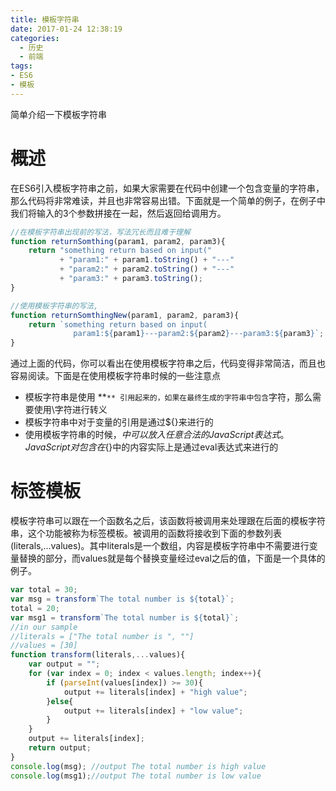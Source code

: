 ```yaml
---
title: 模板字符串
date: 2017-01-24 12:38:19
categories:
  - 历史
  - 前端
tags:
- ES6
- 模板
---
```

简单介绍一下模板字符串
<!--more-->
# 概述  
在ES6引入模板字符串之前，如果大家需要在代码中创建一个包含变量的字符串，那么代码将非常难读，并且也非常容易出错。下面就是一个简单的例子，在例子中我们将输入的3个参数拼接在一起，然后返回给调用方。   
```javascript
//在模板字符串出现前的写法，写法冗长而且难于理解
function returnSomthing(param1, param2, param3){
    return "something return based on input("
           + "param1:" + param1.toString() + "---"
           + "param2:" + param2.toString() + "---"
           + "param3:" + param3.toString();
}

//使用模板字符串的写法,
function returnSomthingNew(param1, param2, param3){
    return `something return based on input(
              param1:${param1}---param2:${param2}---param3:${param3}`;
}
```

通过上面的代码，你可以看出在使用模板字符串之后，代码变得非常简洁，而且也容易阅读。下面是在使用模板字符串时候的一些注意点  
* 模板字符串是使用 **`** 引用起来的，如果在最终生成的字符串中包含`字符，那么需要使用\字符进行转义
* 模板字符串中对于变量的引用是通过${}来进行的
* 使用模板字符串的时候，${}中可以放入任意合法的JavaScript表达式。JavaScript对包含在${}中的内容实际上是通过eval表达式来进行的  

# 标签模板  
模板字符串可以跟在一个函数名之后，该函数将被调用来处理跟在后面的模板字符串，这个功能被称为标签模板。被调用的函数将接收到下面的参数列表(literals,...values)。其中literals是一个数组，内容是模板字符串中不需要进行变量替换的部分，而values就是每个替换变量经过eval之后的值，下面是一个具体的例子。  
```javascript
var total = 30;
var msg = transform`The total number is ${total}`;
total = 20;
var msg1 = transform`The total number is ${total}`;
//in our sample
//literals = ["The total number is ", ""]
//values = [30]
function transform(literals,...values){
    var output = "";
    for (var index = 0; index < values.length; index++){
	    if (parseInt(values[index]) >= 30){
			output += literals[index] + "high value";
		}else{
			output += literals[index] + "low value";
		}
    }
    output += literals[index];
    return output;
}
console.log(msg); //output The total number is high value
console.log(msg1);//output The total number is low value
```